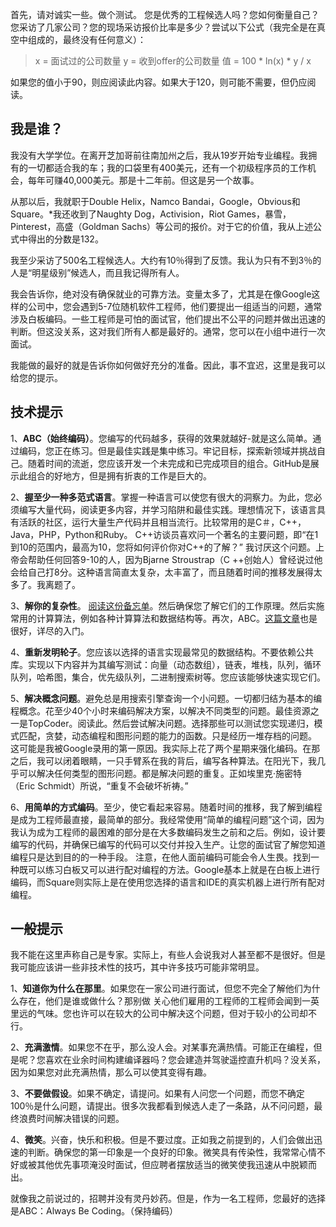 首先，请对诚实一些。做个测试。
您是优秀的工程候选人吗？您如何衡量自己？您采访了几家公司？您的现场采访报价比率是多少？尝试以下公式（我完全是在真空中组成的，最终没有任何意义）：

> x = 面试过的公司数量
> y = 收到offer的公司数量
> 值 = 100 * ln(x) * y / x

如果您的值小于90，则应阅读此内容。如果大于120，则可能不需要，但仍应阅读。

## 我是谁？
我没有大学学位。在离开芝加哥前往南加州之后，我从19岁开始专业编程。我拥有的一切都适合我的车；我的口袋里有400美元，还有一个初级程序员的工作机会，每年可赚40,000美元。那是十二年前。但这是另一个故事。

从那以后，我就职于Double Helix，Namco Bandai，Google，Obvious和Square。*我还收到了Naughty Dog，Activision，Riot Games，暴雪，Pinterest，高盛（Goldman Sachs）等公司的报价。对于它的价值，我从上述公式中得出的分数是132。

我至少采访了500名工程候选人。大约有10％得到了反馈。我认为只有不到3％的人是“明星级别”候选人，而且我记得所有人。

我会告诉你，绝对没有确保就业的可靠方法。变量太多了，尤其是在像Google这样的公司中，您会遇到5-7位随机软件工程师，他们要提出一组适当的问题，通常涉及白板编码。一些工程师是可怕的面试官，他们提出不公平的问题并做出迅速的判断。但这没关系，这对我们所有人都是最好的。通常，您可以在小组中进行一次面试。

我能做的最好的就是告诉你如何做好充分的准备。因此，事不宜迟，这里是我可以给您的提示。

## 技术提示

1、**ABC（始终编码）**。您编写的代码越多，获得的效果就越好-就是这么简单。通过编码，您正在练习。但是最佳实践是集中练习。牢记目标，探索新领域并挑战自己。随着时间的流逝，您应该开发一个未完成和已完成项目的组合。GitHub是展示此组合的好地方，但是拥有折衷的工作是巨大的。

2、**握至少一种多范式语言**。掌握一种语言可以使您有很大的洞察力。为此，您必须编写大量代码，阅读更多内容，并学习陷阱和最佳实践。理想情况下，该语言具有活跃的社区，运行大量生产代码并且相当流行。比较常用的是C＃，C++，Java，PHP，Python和Ruby。
C++访谈员喜欢问一个著名的主要问题，即“在1到10的范围内，最高为10，您将如何评价你对C++的了解？” 我讨厌这个问题。上帝会帮助任何回答9-10的人，因为Bjarne Stroustrap（C ++创始人）曾经说过他会给自己打8分。这种语言简直太复杂，太丰富了，而且随着时间的推移发展得太多了。我离题了。

3、**解你的复杂性**。 <a href="">阅读这份备忘单</a>。然后确保您了解它们的工作原理。然后实施常用的计算算法，例如各种计算算法和数据结构等。再次，ABC。<a href="http://discrete.gr/complexity/">这篇文章</a>也是很好，详尽的入门。

4、**重新发明轮子**。您应该以选择的语言实现最常见的数据结构。不要依赖公共库。实现以下内容并为其编写测试：向量（动态数组），链表，堆栈，队列，循环队列，哈希图，集合，优先级队列，二进制搜索树等。您应该能够快速实现它们。

5、**解决概念问题**。避免总是用搜索引擎查询一个小问题。一切都归结为基本的编程概念。花至少40个小时来编码解决方案，以解决不同类型的问题。最佳资源之一是TopCoder。阅读此。然后尝试解决问题。选择那些可以测试您实现递归，模式匹配，贪婪，动态编程和图形问题的能力的函数。只是经历一堆存档的问题。
这可能是我被Google录用的第一原因。我实际上花了两个星期来强化编码。在那之后，我可以闭着眼睛，一只手臂系在我的背后，编写各种算法。在阳光下，我几乎可以解决任何类型的图形问题。都是解决问题的重复。正如埃里克·施密特（Eric Sc​​hmidt）所说，“重复不会破坏祈祷。”

6、**用简单的方式编码**。至少，使它看起来容易。随着时间的推移，我了解到编程是成为工程师最直接，最简单的部分。我经常使用“简单的编程问题”这个词，因为我认为成为工程师的最困难的部分是在大多数编码发生之前和之后。例如，设计要编写的代码，并确保已编写的代码可以交付并投入生产。让您的面试官了解您知道编程只是达到目的的一种手段。
注意，在他人面前编码可能会令人生畏。找到一种既可以练习白板又可以进行配对编程的方法。Google基本上就是在白板上进行编码，而Square则实际上是在使用您选择的语言和IDE的真实机器上进行所有配对编程。

## 一般提示

我不能在这里声称自己是专家。实际上，有些人会说我对人甚至都不是很好。但是我可能应该讲一些非技术性的技巧，其中许多技巧可能非常明显。

1、**知道你为什么在那里**。如果您在一家公司进行面试，但您不完全了解他们为什么存在，他们是谁或做什么？那别做 关心他们雇用的工程师的工程师会闻到一英里远的气味。您也许可以在较大的公司中解决这个问题，但对于较小的公司却不行。

2、**充满激情**。如果您不在乎，那么没人会。对某事充满热情。可能正在编程，但是呢？您喜欢在业余时间构建编译器吗？您会建造并驾驶遥控直升机吗？没关系，因为如果您对此充满热情，那么可以使其变得有趣。

3、**不要做假设**。如果不确定，请提问。如果有人问您一个问题，而您不确定100％是什么问题，请提出。很多次我都看到候选人走了一条路，从不问问题，最终浪费时间解决错误的问题。

4、**微笑**。兴奋，快乐和积极。但是不要过度。正如我之前提到的，人们会做出迅速的判断。确保您的第一印象是一个良好的印象。微笑具有传染性，我常常心情不好或被其他优先事项淹没时面试，但应聘者摆放适当的微笑使我迅速从中脱颖而出。

就像我之前说过的，招聘并没有灵丹妙药。但是，作为一名工程师，您最好的选择是ABC：Always Be Coding。（保持编码）
